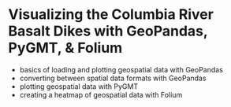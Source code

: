 # Visualizing the Columbia River Basalt Dikes with GeoPandas, PyGMT, & Folium

- basics of loading and plotting geospatial data with GeoPandas
- converting between spatial data formats with GeoPandas
- plotting geospatial data with PyGMT
- creating a heatmap of geospatial data with Folium